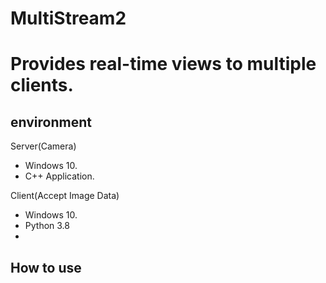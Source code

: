 # MultiStream2
# Provides real-time views to multiple clients. 
## environment 
Server(Camera)
- Windows 10.
- C++ Application.

Client(Accept Image Data)
- Windows 10.
- Python 3.8
- 
## How to use  
